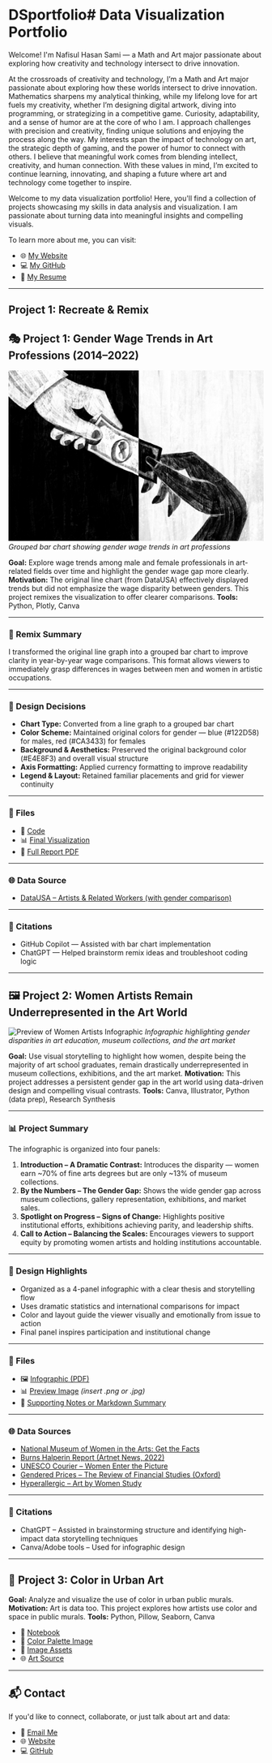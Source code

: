 # DSportfolio# Data Visualization Portfolio


Welcome! I'm Nafisul Hasan Sami — a Math and Art major passionate about exploring how creativity and technology intersect to drive innovation.


At the crossroads of creativity and technology, I’m a Math and Art major passionate about exploring how these worlds intersect to drive innovation. Mathematics sharpens my analytical thinking, while my lifelong love for art fuels my creativity, whether I’m designing digital artwork, diving into programming, or strategizing in a competitive game. Curiosity, adaptability, and a sense of humor are at the core of who I am. I approach challenges with precision and creativity, finding unique solutions and enjoying the process along the way. My interests span the impact of technology on art, the strategic depth of gaming, and the power of humor to connect with others. I believe that meaningful work comes from blending intellect, creativity, and human connection. With these values in mind, I’m excited to continue learning, innovating, and shaping a future where art and technology come together to inspire.


Welcome to my data visualization portfolio! Here, you'll find a collection of projects showcasing my skills in data analysis and visualization. I am passionate about turning data into meaningful insights and compelling visuals.


To learn more about me, you can visit:


- 🌐 [My Website](https://nuancesbynafis.com)
- 💻 [My GitHub](https://github.com/naf1ss)
- 📄 [My Resume](Resume.pdf)


---


## Project 1: Recreate & Remix


## 🎭 Project 1: Gender Wage Trends in Art Professions (2014–2022)


![Preview of Gender Wage Remix](Images/Pic1.jpg)
*Grouped bar chart showing gender wage trends in art professions*


**Goal:** Explore wage trends among male and female professionals in art-related fields over time and highlight the gender wage gap more clearly. 
**Motivation:** The original line chart (from DataUSA) effectively displayed trends but did not emphasize the wage disparity between genders. This project remixes the visualization to offer clearer comparisons. 
**Tools:** Python, Plotly, Canva


---


### 🔁 Remix Summary


I transformed the original line graph into a grouped bar chart to improve clarity in year-by-year wage comparisons. This format allows viewers to immediately grasp differences in wages between men and women in artistic occupations.


---


### 🎨 Design Decisions


- **Chart Type:** Converted from a line graph to a grouped bar chart 
- **Color Scheme:** Maintained original colors for gender — blue (#122D58) for males, red (#CA3433) for females 
- **Background & Aesthetics:** Preserved the original background color (#E4E8F3) and overall visual structure 
- **Axis Formatting:** Applied currency formatting to improve readability 
- **Legend & Layout:** Retained familiar placements and grid for viewer continuity


---


### 📁 Files


- 📓 [Code]()
- 📊 [Final Visualization](assets/gender_wage_bar_chart.png) 
- 📄 [Full Report PDF](assets/RECREATE_REMIX_Report.pdf)


---


### 🌐 Data Source


- [DataUSA – Artists & Related Workers (with gender comparison)](https://datausa.io/profile/soc/artists-related-workers?compare=computer-mathematical-occupations&employment-measures=avgWageEOT&compare_employment-measures=avgWageEOT)


---


### 🤖 Citations


- GitHub Copilot — Assisted with bar chart implementation 
- ChatGPT — Helped brainstorm remix ideas and troubleshoot coding logic


---


## 🖼️ Project 2: Women Artists Remain Underrepresented in the Art World


![Preview of Women Artists Infographic](assets/women_artists_preview.png) 
*Infographic highlighting gender disparities in art education, museum collections, and the art market*


**Goal:** Use visual storytelling to highlight how women, despite being the majority of art school graduates, remain drastically underrepresented in museum collections, exhibitions, and the art market. 
**Motivation:** This project addresses a persistent gender gap in the art world using data-driven design and compelling visual contrasts. 
**Tools:** Canva, Illustrator, Python (data prep), Research Synthesis


---


### 📊 Project Summary


The infographic is organized into four panels:


1. **Introduction – A Dramatic Contrast:** 
  Introduces the disparity — women earn ~70% of fine arts degrees but are only ~13% of museum collections.
2. **By the Numbers – The Gender Gap:** 
  Shows the wide gender gap across museum collections, gallery representation, exhibitions, and market sales.
3. **Spotlight on Progress – Signs of Change:** 
  Highlights positive institutional efforts, exhibitions achieving parity, and leadership shifts.
4. **Call to Action – Balancing the Scales:** 
  Encourages viewers to support equity by promoting women artists and holding institutions accountable.


---


### 🎨 Design Highlights


- Organized as a 4-panel infographic with a clear thesis and storytelling flow 
- Uses dramatic statistics and international comparisons for impact 
- Color and layout guide the viewer visually and emotionally from issue to action 
- Final panel inspires participation and institutional change


---


### 📁 Files


- 🖼️ [Infographic (PDF)](assets/Infographics_Nafis.pdf) 
- 📊 [Preview Image](assets/women_artists_preview.png) *(insert .png or .jpg)* 
- 📁 [Supporting Notes or Markdown Summary](projects/women_artists_inequality.md)


---


### 🌐 Data Sources


- [National Museum of Women in the Arts: Get the Facts](https://nmwa.org/support/advocacy/get-facts/)
- [Burns Halperin Report (Artnet News, 2022)](https://news.artnet.com/art-world/letter-from-the-editors-introducing-the-2022-burns-halperin-report-2227445)
- [UNESCO Courier – Women Enter the Picture](https://courier.unesco.org/en/articles/women-enter-picture)
- [Gendered Prices – The Review of Financial Studies (Oxford)](https://academic.oup.com/rfs/article/34/8/3789/6218783)
- [Hyperallergic – Art by Women Study](https://hyperallergic.com/417356/art-by-women-gender-study-sexism/)


---


### 🤖 Citations


- ChatGPT – Assisted in brainstorming structure and identifying high-impact data storytelling techniques 
- Canva/Adobe tools – Used for infographic design


---


## 🎨 Project 3: Color in Urban Art


**Goal:** Analyze and visualize the use of color in urban public murals. 
**Motivation:** Art is data too. This project explores how artists use color and space in public murals. 
**Tools:** Python, Pillow, Seaborn, Canva


- 📓 [Notebook](projects/color_theory.ipynb)
- 🎨 [Color Palette Image](assets/mural_palette.png)
- 📁 [Image Assets](data/murals/)
- 🌐 [Art Source](https://www.publicartarchive.org/)


---


## 📬 Contact


If you'd like to connect, collaborate, or just talk about art and data:


- 📧 [Email Me](mailto:your@email.com)
- 🌐 [Website](https://yourwebsite.com)
- 💻 [GitHub](https://github.com/yourusername)



